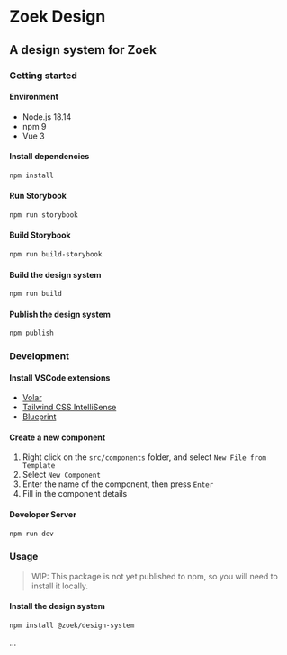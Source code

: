 # Zoek Design
## A design system for Zoek

### Getting started
#### Environment

- Node.js 18.14
- npm 9
- Vue 3

#### Install dependencies

```bash
npm install
```

#### Run Storybook

```bash
npm run storybook
```

#### Build Storybook

```bash
npm run build-storybook
```

#### Build the design system

```bash
npm run build
```

#### Publish the design system

```bash
npm publish
```

### Development

#### Install VSCode extensions

- [Volar](https://marketplace.visualstudio.com/items?itemName=johnsoncodehk.volar)
- [Tailwind CSS IntelliSense](https://marketplace.visualstudio.com/items?itemName=bradlc.vscode-tailwindcss)
- [Blueprint](https://marketplace.visualstudio.com/items?itemName=teamchilla.blueprint)

#### Create a new component

1. Right click on the `src/components` folder, and select `New File from Template`
2. Select `New Component`
3. Enter the name of the component, then press `Enter`
4. Fill in the component details

#### Developer Server

```bash
npm run dev
```

### Usage

> WIP: This package is not yet published to npm, so you will need to install it locally.
#### Install the design system

```bash
npm install @zoek/design-system
```

...